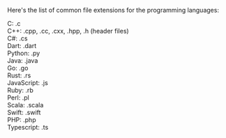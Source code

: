 Here's the list of common file extensions for the programming languages:<br>

C: .c<br>
C++: .cpp, .cc, .cxx, .hpp, .h (header files)<br>
C#: .cs<br>
Dart: .dart<br>
Python: .py<br>
Java: .java<br>
Go: .go<br>
Rust: .rs<br>
JavaScript: .js<br>
Ruby: .rb<br>
Perl: .pl<br>
Scala: .scala<br>
Swift: .swift<br>
PHP: .php<br>
Typescript: .ts<br>

